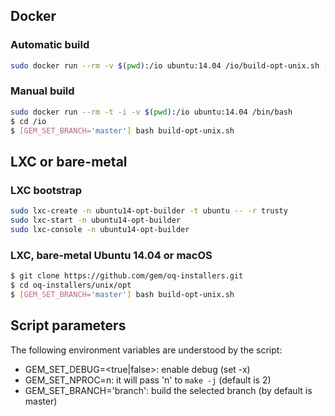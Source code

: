 ## Docker

### Automatic build

```bash
sudo docker run --rm -v $(pwd):/io ubuntu:14.04 /io/build-opt-unix.sh [-e GEM_SET_BRANCH='master']
```

### Manual build

```bash
sudo docker run --rm -t -i -v $(pwd):/io ubuntu:14.04 /bin/bash
$ cd /io
$ [GEM_SET_BRANCH='master'] bash build-opt-unix.sh
```

## LXC or bare-metal

### LXC bootstrap

```bash
sudo lxc-create -n ubuntu14-opt-builder -t ubuntu -- -r trusty
sudo lxc-start -n ubuntu14-opt-builder
sudo lxc-console -n ubuntu14-opt-builder
```

### LXC, bare-metal Ubuntu 14.04 or macOS

```bash
$ git clone https://github.com/gem/oq-installers.git
$ cd oq-installers/unix/opt
$ [GEM_SET_BRANCH='master'] bash build-opt-unix.sh
```

## Script parameters

The following environment variables are understood by the script:

- GEM_SET_DEBUG=<true|false>: enable debug (set -x)
- GEM_SET_NPROC=n: it will pass 'n' to `make -j` (default is 2)
- GEM_SET_BRANCH='branch': build the selected branch (by default is master)
